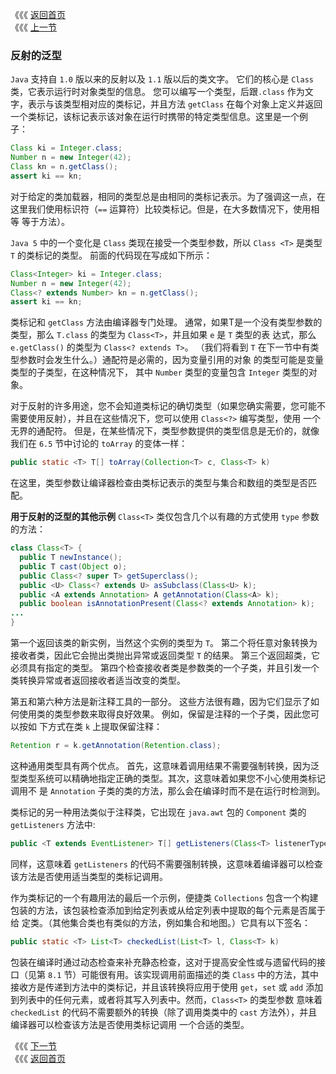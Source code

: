 《《《 [返回首页](../README.md)       <br/>
《《《 [上一节](00_Reflection.md)

### 反射的泛型

`Java` 支持自 `1.0` 版以来的反射以及 `1.1` 版以后的类文字。 它们的核心是 `Class` 类，它表示运行时对象类型的信息。 您可以编写一个类型，后跟`.class` 
作为文字，表示与该类型相对应的类标记，并且方法 `getClass` 在每个对象上定义并返回一个类标记，该标记表示该对象在运行时携带的特定类型信息。这里是一个例
子：

```java
Class ki = Integer.class;
Number n = new Integer(42);
Class kn = n.getClass();
assert ki == kn;
```

对于给定的类加载器，相同的类型总是由相同的类标记表示。为了强调这一点，在这里我们使用标识符（`==` 运算符）比较类标记。但是，在大多数情况下，使用相等 
等于方法）。

`Java 5` 中的一个变化是 `Class` 类现在接受一个类型参数，所以 `Class <T>` 是类型 `T` 的类标记的类型。 前面的代码现在写成如下所示：

```java
Class<Integer> ki = Integer.class;
Number n = new Integer(42);
Class<? extends Number> kn = n.getClass();
assert ki == kn;
```

类标记和 `getClass` 方法由编译器专门处理。 通常，如果T是一个没有类型参数的类型，那么 `T.class` 的类型为 `Class<T>`，并且如果 `e` 是 `T` 类型的表
达式，那么 `e.getClass()` 的类型为 `Class<? extends T>`。 （我们将看到 `T` 在下一节中有类型参数时会发生什么。）通配符是必需的，因为变量引用的对象
的类型可能是变量类型的子类型，在这种情况下， 其中 `Number` 类型的变量包含 `Integer` 类型的对象。

对于反射的许多用途，您不会知道类标记的确切类型（如果您确实需要，您可能不需要使用反射），并且在这些情况下，您可以使用 `Class<?>` 编写类型，使用 一个
无界的通配符。 但是，在某些情况下，类型参数提供的类型信息是无价的，就像我们在 `6.5` 节中讨论的 `toArray` 的变体一样：

```java
public static <T> T[] toArray(Collection<T> c, Class<T> k)
```

在这里，类型参数让编译器检查由类标记表示的类型与集合和数组的类型是否匹配。

**用于反射的泛型的其他示例** `Class<T>` 类仅包含几个以有趣的方式使用 `type` 参数的方法：

```java
class Class<T> {
  public T newInstance();
  public T cast(Object o);
  public Class<? super T> getSuperclass();
  public <U> Class<? extends U> asSubclass(Class<U> k);
  public <A extends Annotation> A getAnnotation(Class<A> k);
  public boolean isAnnotationPresent(Class<? extends Annotation> k);
...
}
```

第一个返回该类的新实例，当然这个实例的类型为 `T`。 第二个将任意对象转换为接收者类，因此它会抛出类抛出异常或返回类型 `T` 的结果。 第三个返回超类，它
必须具有指定的类型。 第四个检查接收者类是参数类的一个子类，并且引发一个类转换异常或者返回接收者适当改变的类型。

第五和第六种方法是新注释工具的一部分。 这些方法很有趣，因为它们显示了如何使用类的类型参数来取得良好效果。 例如，保留是注释的一个子类，因此您可以按如
下方式在类 `k` 上提取保留注释：

```java
Retention r = k.getAnnotation(Retention.class);
```


这种通用类型具有两个优点。 首先，这意味着调用结果不需要强制转换，因为泛型类型系统可以精确地指定正确的类型。其次，这意味着如果您不小心使用类标记调用不
是 `Annotation` 子类的类的方法，那么会在编译时而不是在运行时检测到。

类标记的另一种用法类似于注释类，它出现在 `java.awt` 包的 `Component` 类的 `getListeners` 方法中:

```java
public <T extends EventListener> T[] getListeners(Class<T> listenerType);
```

同样，这意味着 `getListeners` 的代码不需要强制转换，这意味着编译器可以检查该方法是否使用适当类型的类标记调用。

作为类标记的一个有趣用法的最后一个示例，便捷类 `Collections` 包含一个构建包装的方法，该包装检查添加到给定列表或从给定列表中提取的每个元素是否属于给
定类。（其他集合类也有类似的方法，例如集合和地图。）它具有以下签名：

```java
public static <T> List<T> checkedList(List<T> l, Class<T> k)
```

包装在编译时通过动态检查来补充静态检查，这对于提高安全性或与遗留代码的接口（见第 `8.1` 节）可能很有用。该实现调用前面描述的类 `Class` 中的方法，其中
接收方是传递到方法中的类标记，并且该转换将应用于使用 `get`，`set` 或 `add` 添加到列表中的任何元素，或者将其写入列表中。然而，`Class<T>` 的类型参数
意味着 `checkedList` 的代码不需要额外的转换（除了调用类类中的 `cast` 方法外），并且编译器可以检查该方法是否使用类标记调用 一个合适的类型。

《《《 [下一节](02_Reflected_Types_are_Reifiable_Types.md)      <br/>
《《《 [返回首页](../README.md)
